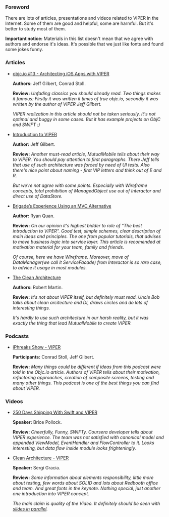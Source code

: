 ### Foreword

There are lots of articles, presentations and videos related to VIPER in the Internet. Some of them are good and helpful, some are harmful. But it's better to study most of them.

**Important notice:** Materials in this list doesn't mean that we agree with authors and endorse it's ideas. It's possible that we just like fonts and found some jokes funny.

### Articles
- [objc.io #13 - Architecting iOS Apps with VIPER](http://www.objc.io/issues/13-architecture/viper/)

  **Authors:** Jeff Gilbert, Conrad Stoll.

  **Review:** *Unfading classics you should already read. Two things makes it famous: Firstly it was written it times of true objc.io, secondly it was written by the author of VIPER Jeff Gilbert.*

  *VIPER realization in this article should not be taken seriously. It's not optimal and buggy in some cases. But it has example projects on ObjC and SWIFT :)*

- [Introduction to VIPER](http://mutualmobile.github.io/blog/2013/12/04/viper-introduction/)

  **Author:** Jeff Gilbert.

  **Review:**   *Another must-read article, MutualMobile tells about their way to VIPER. You should pay attention to first paragraphs. There Jeff tells that use of such architecture was forced by need of UI tests. Also there's nice point about naming - first VIP letters and think out of E and R.*

  *But we're not agree with some points. Especially with Wireframe concepts, total prohibition of ManagedObject use out of Interactor and direct use of DataStore.*

- [Brigade’s Experience Using an MVC Alternative](https://medium.com/brigade-engineering/brigades-experience-using-an-mvc-alternative-36ef1601a41f)

  **Author:** Ryan Quan.

  **Review:** *On our opinion it's highest bidder to role of "The best introduction to VIPER". Good test, simple schemes, clear description of main ideas and principles. The one from popular tutorials, that advises to move business logic into service layer. This article is recomended at motivation material for your team, family and friends.*

  *Of course, here we have Wireframe. Moreover, move of DataManager(we call it ServiceFacade) from Interactor is so rare case, to advice it usage in most modules.*

- [The Clean Architecture](http://blog.8thlight.com/uncle-bob/2012/08/13/the-clean-architecture.html)

  **Authors:** Robert Martin.

  **Review:** *It's not about VIPER itself, but definitely must read. Uncle Bob talks about clean arcitecture and DI, draws circles and do lots of interesting things.*

  *It's hardly to use such architecture in our harsh reality, but it was exactly the thing that lead MutualMobile to create VIPER.*

### Podcasts
- [iPhreaks Show - VIPER](https://itunes.apple.com/ru/podcast/the-iphreaks-show/id634022060?mt=2&i=316803444)

  **Participants:** Conrad Stoll, Jeff Gilbert.

  **Review:** *Many things could be different if ideas from this podcast were told in the Objc.io article. Authors of VIPER tells about their motivation, refactoring approaches, creation of composite screens, testing and many other things. This podcast is one of the best things you can find about VIPER.*

### Videos
- [250 Days Shipping With Swift and VIPER](https://realm.io/news/altconf-brice-pollock-250-days-shipping-with-swift-and-viper/)

  **Speaker:** Brice Pollock.

  **Review:** *Сheerfully, Funny, SWIFTy. Coursera developer tells about VIPER experience. The team was not satisfied with canonical model and appended ViewModel, EventHandler and FlowController to it. Looks interesting, but data flow inside module looks frighteningly.*

- [Clean Architecture - VIPER](https://www.youtube.com/watch?v=OX4rLAJC7lw)

  **Speaker:** Sergi Gracia.

  **Review:** *Some information about elements responsibility, little more about testing, few words about SOLID and lots about Redbooth office and team. And great fonts in the keynote. Nothing special, just another one introduction into VIPER concept.*

  *The main claim is quality of the Video. It definitely should be seen with [slides in parallel](https://speakerdeck.com/sergigracia/clean-architecture-viper).*
